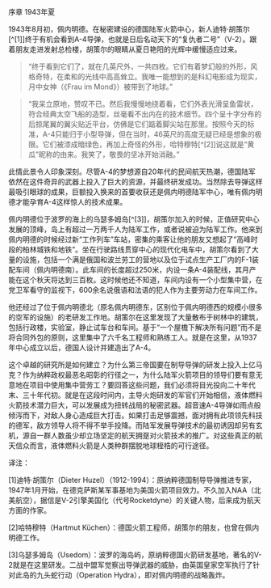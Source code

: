 
序章  1943年夏

1943年8月初，佩内明德。在秘密建设的德国陆军火箭中心，新人迪特·胡策尔[^[1]]终于有机会看到A-4导弹，也就是日后名动天下的“复仇者二号”（V-2）。跟着朋友走进发射总检楼，胡策尔的眼睛从夏日艳阳的光辉中缓慢适应过来。


> “终于看到它们了，就在几英尺外，一共四枚。它们有着梦幻般的外形，风格奇特，在柔和的光线中高高耸立。我唯一能想到的是科幻电影成为现实，月中女神（《Frau im Mond》）被带到了地球。”


> “我呆立原地，赞叹不已。然后我慢慢地绕着看，它们外表光滑呈鱼雷状，符合经典太空飞船的造型，丝毫看不出内在的技术细节。四个呈十字分布的后掠尾翼的翼尖贴近平台，仿佛是它们踮着脚尖站在那里。按照今天的标准，A-4只能归于小型导弹，但在当时，46英尺的高度无疑已经是想象的极限。它们被漆成暗绿色，再加上奇怪的外形，哈特穆特[^[2]]说这就是“黄瓜”昵称的由来。我笑了，敬畏的坚冰开始消融。”



此情此景令人印象深刻。尽管A-4的梦想源自20年代的民间航天热潮，德国陆军依然在这件奇异的武器上投入了巨大的资源，并最终研发成功。当然除去导弹这样最吸引眼球的成果，巨额投入换来的首要收获还是佩内明德陆军中心，唯有佩内明德才能孕育A-4这样惊人的技术成果。

佩内明德位于波罗的海上的乌瑟多姆岛[^[3]]，胡策尔加入的时候，正值研究中心发展的顶峰，岛上有超过一万两千人为陆军工作，或者说被迫为陆军工作。他来到佩内明德的时候经过新“工作列车”车站，密集的乘客让他的朋友又想起了“高峰时段的柏林城铁和地铁”。坐在行驶路线贯穿中心的现代化电车中，胡策尔看到了大量的设施，包括一个满是俄国和波兰劳工的营地以及位于试点生产工厂内的F-1装配车间（佩内明德南）。此车间的长度超过250米，内设一条A-4装配线，其月产能在这个秋天将达到三百枚。这时候他还不知道，车间内设有一个小型集中营，在党卫军看守的监视下，600余名说俄语和法语的犯人作为主要劳动力在车间工作。

他还经过了位于佩内明德北（原名佩内明德东，区别位于佩内明德西的规模小很多的空军的设施）的老研发工作地。胡策尔在这里发现了大量散布于树林中的建筑，包括行政楼，实验室，静止试车台和车间。基于“一个屋檐下解决所有问题”而不是将合同外包的原则，这里集中了六千名工程师和熟练工人。就是在这里，从1937年中心成立以后，德国人设计并建造出了A-4。

这个卓越的研究所是如何建立？为什么第三帝国要在制导导弹的研发上投入上亿马克？作为纳粹政权最恶名昭彰的行径之一，为什么陆军火箭项目的领导们要有意无意地在项目中使用集中营劳工？要回答这些问题，我们必须将目光投向二十年代末、三十年代初。就是在这段时间内，主导火炮研发的军官们开始相信，液体燃料火箭技术潜力巨大，可以发展成为扭转战局的秘密武器。超音速A-4导弹如雨点般倾泻而下，对敌人身心造成巨大打击。如果打击足够震撼，面对拥有此项领先科技的德军，敌方领导人将不得不举手投降。而陆军发展导弹技术的最初诱因却另有玄机，源自一群人数虽少却立场坚定的航天拥趸对火箭技术的推广。对这些真正的航天信众而言，液体燃料火箭是人类种群摆脱地球桎梏的可行途径。

译注：

[1]迪特·胡策尔（Dieter Huzel）（1912-1994）：原纳粹德国制导导弹推进专家，1947年1月开始，在德克萨斯某军事基地为美国火箭项目效力。不久加入NAA（北美航空），据信是V-2引擎美国化（代号Rocketdyne）的关键人物，后来成为航天方面的作家。

[2]哈特穆特（Hartmut Küchen）：德国火箭工程师，胡策尔的朋友，也曾在佩内明德工作。

[3]乌瑟多姆岛（Usedom）：波罗的海岛屿，原纳粹德国火箭研发基地，著名的V-2就是在这里研发。二战中盟军觉察出导弹武器的威胁，由英国皇家空军执行了针对此岛的九头蛇行动（Operation Hydra），即对佩内明德的战略轰炸。
